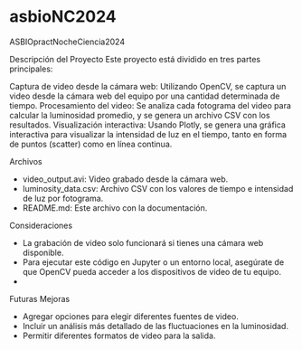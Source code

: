 # asbioNC2024
ASBIOpractNocheCiencia2024

Descripción del Proyecto
Este proyecto está dividido en tres partes principales:

Captura de video desde la cámara web: Utilizando OpenCV, se captura un video desde 
la cámara web del equipo por una cantidad determinada de tiempo.
Procesamiento del video: Se analiza cada fotograma del video para calcular la luminosidad promedio, 
y se genera un archivo CSV con los resultados.
Visualización interactiva: Usando Plotly, se genera una gráfica interactiva para visualizar la intensidad de luz en el tiempo, tanto en forma de puntos (scatter) como en línea continua.


Archivos
- video_output.avi: Video grabado desde la cámara web.
- luminosity_data.csv: Archivo CSV con los valores de tiempo e intensidad de luz por fotograma.
- README.md: Este archivo con la documentación.

Consideraciones
- La grabación de video solo funcionará si tienes una cámara web disponible.
- Para ejecutar este código en Jupyter o un entorno local, asegúrate de que OpenCV pueda acceder a los dispositivos de video de tu equipo.
- 
Futuras Mejoras

- Agregar opciones para elegir diferentes fuentes de video.
- Incluir un análisis más detallado de las fluctuaciones en la luminosidad.
- Permitir diferentes formatos de video para la salida.
